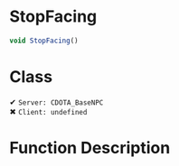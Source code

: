 # StopFacing
```js
void StopFacing()
```
# Class
✔ `Server: CDOTA_BaseNPC`  
✖ `Client: undefined`  

# Function Description

